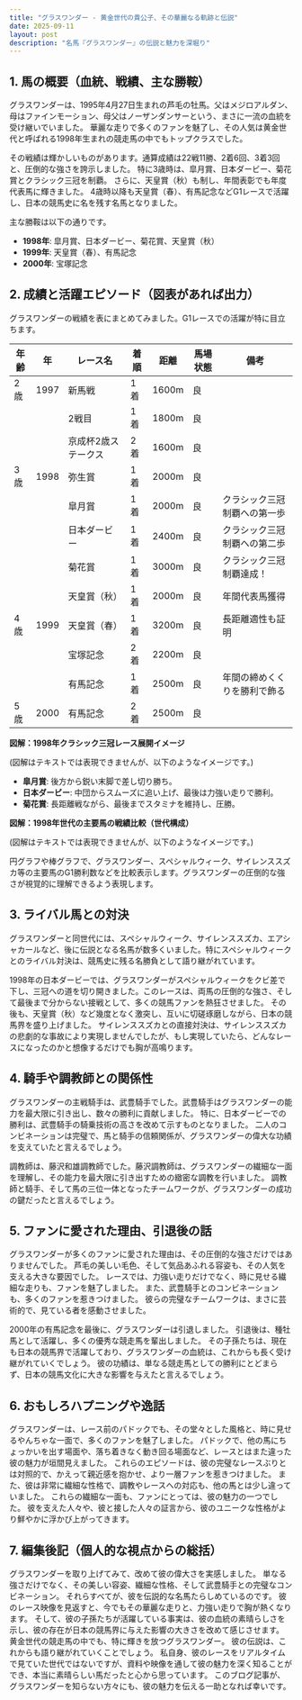 ```yaml
---
title: "グラスワンダー - 黄金世代の貴公子、その華麗なる軌跡と伝説"
date: 2025-09-11
layout: post
description: "名馬『グラスワンダー』の伝説と魅力を深堀り"
---
```


## 1. 馬の概要（血統、戦績、主な勝鞍）

グラスワンダーは、1995年4月27日生まれの芦毛の牡馬。父はメジロアルダン、母はファインモーション、母父はノーザンダンサーという、まさに一流の血統を受け継いでいました。  華麗な走りで多くのファンを魅了し、その人気は黄金世代と呼ばれる1998年生まれの競走馬の中でもトップクラスでした。

その戦績は輝かしいものがあります。通算成績は22戦11勝、2着6回、3着3回と、圧倒的な強さを誇示しました。  特に3歳時は、皐月賞、日本ダービー、菊花賞とクラシック三冠を制覇。  さらに、天皇賞（秋）も制し、年間表彰でも年度代表馬に輝きました。  4歳時以降も天皇賞（春）、有馬記念などG1レースで活躍し、日本の競馬史に名を残す名馬となりました。

主な勝鞍は以下の通りです。

* **1998年**: 皐月賞、日本ダービー、菊花賞、天皇賞（秋）
* **1999年**: 天皇賞（春）、有馬記念
* **2000年**: 宝塚記念


## 2. 成績と活躍エピソード（図表があれば出力）

グラスワンダーの戦績を表にまとめてみました。G1レースでの活躍が特に目立ちます。

| 年齢 | 年 | レース名 | 着順 | 距離 | 馬場状態 | 備考 |
|---|---|---|---|---|---|---|
| 2歳 | 1997 | 新馬戦 | 1着 | 1600m | 良 |  |
|  |  | 2戦目 | 1着 | 1800m | 良 |  |
|  |  | 京成杯2歳ステークス | 2着 | 1600m | 良 |  |
| 3歳 | 1998 | 弥生賞 | 1着 | 2000m | 良 |  |
|  |  | 皐月賞 | 1着 | 2000m | 良 | クラシック三冠制覇への第一歩 |
|  |  | 日本ダービー | 1着 | 2400m | 良 | クラシック三冠制覇への第二歩 |
|  |  | 菊花賞 | 1着 | 3000m | 良 | クラシック三冠制覇達成！ |
|  |  | 天皇賞（秋） | 1着 | 2000m | 良 | 年間代表馬獲得 |
| 4歳 | 1999 | 天皇賞（春） | 1着 | 3200m | 良 | 長距離適性も証明 |
|  |  | 宝塚記念 | 2着 | 2200m | 良 |  |
|  |  | 有馬記念 | 1着 | 2500m | 良 | 年間の締めくくりを勝利で飾る |
| 5歳 | 2000 | 有馬記念 | 2着 | 2500m | 良 |  |


**図解：1998年クラシック三冠レース展開イメージ**

(図解はテキストでは表現できませんが、以下のようなイメージです。)

* **皐月賞**: 後方から鋭い末脚で差し切り勝ち。
* **日本ダービー**: 中団からスムーズに追い上げ、最後は力強い走りで勝利。
* **菊花賞**: 長距離戦ながら、最後までスタミナを維持し、圧勝。


**図解：1998年世代の主要馬の戦績比較（世代構成）**

(図解はテキストでは表現できませんが、以下のようなイメージです。)

円グラフや棒グラフで、グラスワンダー、スペシャルウィーク、サイレンススズカ等の主要馬のG1勝利数などを比較表示します。グラスワンダーの圧倒的な強さが視覚的に理解できるよう表現します。


## 3. ライバル馬との対決

グラスワンダーと同世代には、スペシャルウィーク、サイレンススズカ、エアシャカールなど、後に伝説となる名馬が数多くいました。特にスペシャルウィークとのライバル対決は、競馬史に残る名勝負として語り継がれています。

1998年の日本ダービーでは、グラスワンダーがスペシャルウィークをクビ差で下し、三冠への道を切り開きました。このレースは、両馬の圧倒的な強さ、そして最後まで分からない接戦として、多くの競馬ファンを熱狂させました。  その後も、天皇賞（秋）など幾度となく激突し、互いに切磋琢磨しながら、日本の競馬界を盛り上げました。  サイレンススズカとの直接対決は、サイレンススズカの悲劇的な事故により実現しませんでしたが、もし実現していたら、どんなレースになったのかと想像するだけでも胸が高鳴ります。


## 4. 騎手や調教師との関係性

グラスワンダーの主戦騎手は、武豊騎手でした。武豊騎手はグラスワンダーの能力を最大限に引き出し、数々の勝利に貢献しました。  特に、日本ダービーでの勝利は、武豊騎手の騎乗技術の高さを改めて示すものとなりました。  二人のコンビネーションは完璧で、馬と騎手の信頼関係が、グラスワンダーの偉大な功績を支えていたと言えるでしょう。

調教師は、藤沢和雄調教師でした。藤沢調教師は、グラスワンダーの繊細な一面を理解し、その能力を最大限に引き出すための緻密な調教を行いました。  調教師と騎手、そして馬の三位一体となったチームワークが、グラスワンダーの成功の鍵だったと言えるでしょう。


## 5. ファンに愛された理由、引退後の話

グラスワンダーが多くのファンに愛された理由は、その圧倒的な強さだけではありませんでした。  芦毛の美しい毛色、そして気品あふれる容姿も、その人気を支える大きな要因でした。  レースでは、力強い走りだけでなく、時に見せる繊細な走りも、ファンを魅了しました。  また、武豊騎手とのコンビネーションも、多くのファンを惹きつけました。  彼らの完璧なチームワークは、まさに芸術的で、見ている者を感動させました。

2000年の有馬記念を最後に、グラスワンダーは引退しました。  引退後は、種牡馬として活躍し、多くの優秀な競走馬を輩出しました。  その子孫たちは、現在も日本の競馬界で活躍しており、グラスワンダーの血統は、これからも長く受け継がれていくでしょう。  彼の功績は、単なる競走馬としての勝利にとどまらず、日本の競馬文化に大きな影響を与えたと言えるでしょう。


## 6. おもしろハプニングや逸話

グラスワンダーは、レース前のパドックでも、その堂々とした風格と、時に見せるやんちゃな一面で、多くのファンを魅了しました。  パドックで、他の馬にちょっかいを出す場面や、落ち着きなく動き回る場面など、レースとはまた違った彼の魅力が垣間見えました。  これらのエピソードは、彼の完璧なレースぶりとは対照的で、かえって親近感を抱かせ、より一層ファンを惹きつけました。  また、彼は非常に繊細な性格で、調教やレースへの対応も、他の馬とは少し違っていました。  これらの繊細な一面も、ファンにとっては、彼の魅力の一つでした。  彼を支えた人々や、彼と接した人々の証言から、彼のユニークな性格がより鮮やかに浮かび上がってきます。


## 7. 編集後記（個人的な視点からの総括）

グラスワンダーを取り上げてみて、改めて彼の偉大さを実感しました。  単なる強さだけでなく、その美しい容姿、繊細な性格、そして武豊騎手との完璧なコンビネーション。  それらすべてが、彼を伝説的な名馬たらしめているのです。  彼のレース映像を見返すと、今でもその華麗な走りと、力強い走りで胸が熱くなります。  そして、彼の子孫たちが活躍している事実は、彼の血統の素晴らしさを示し、彼の存在が日本の競馬界に与えた影響の大きさを改めて感じさせます。  黄金世代の競走馬の中でも、特に輝きを放つグラスワンダー。  彼の伝説は、これからも語り継がれていくことでしょう。  私自身、彼のレースをリアルタイムで見ていた世代ではないですが、資料や映像を通して彼の魅力を深く知ることができ、本当に素晴らしい馬だったと心から思っています。  このブログ記事が、グラスワンダーを知らない方々にも、彼の魅力を伝える一助となれば幸いです。
